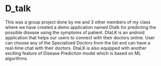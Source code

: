 # D_talk
This was a group project done by me and 3 other members of my class where we have created a demo application named Dtalk for predicting the possible disease using the symptoms of patient.
DtaLK is an android application that helps our users to connect with their doctors online. User can choose any of the Specialized Doctors from the list and can have a real-time chat with their doctors. DtaLK is also equipped with another exciting feature of Disease Prediction model which is based on ML algorithms.
